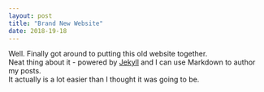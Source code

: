 ```yaml
---
layout: post
title: "Brand New Website"
date: 2018-19-18
---
```


Well. Finally got around to putting this old website together.  
Neat thing about it - powered by [Jekyll](http://jekyllrb.com) and I can use Markdown to author my posts.  
It actually is a lot easier than I thought it was going to be.  
